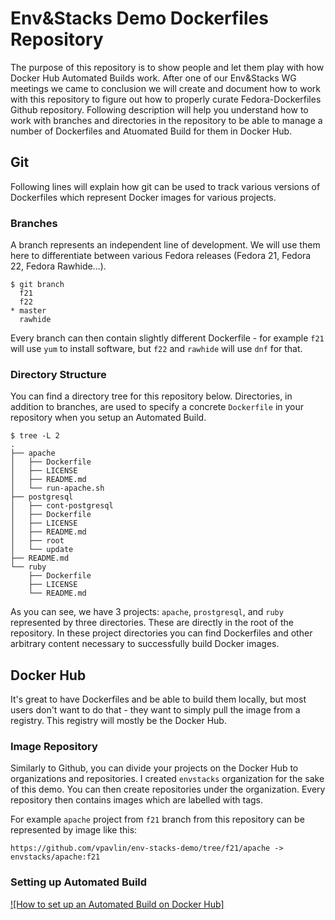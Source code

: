 # Env&Stacks Demo Dockerfiles Repository

The purpose of this repository is to show people and let them play with how Docker Hub Automated Builds work. After one of our Env&Stacks WG meetings we came to conclusion we will create and document how to work with this repository to figure out how to properly curate Fedora-Dockerfiles Github repository. Following description will help you understand how to work with branches and directories in the repository to be able to manage a number of Dockerfiles and Atuomated Build for them in Docker Hub.

## Git

Following lines will explain how git can be used to track various versions of Dockerfiles which represent Docker images for various projects.

### Branches

A branch represents an independent line of development. We will use them here to differentiate between various Fedora releases (Fedora 21, Fedora 22, Fedora Rawhide...).

```
$ git branch
  f21
  f22
* master
  rawhide
```

Every branch can then contain slightly different Dockerfile - for example `f21` will use `yum` to install software, but `f22` and `rawhide` will use `dnf` for that.

### Directory Structure

You can find a directory tree for this repository below. Directories, in addition to branches, are used to specify a concrete `Dockerfile` in your repository when you setup an Automated Build.

```
$ tree -L 2
.
├── apache
│   ├── Dockerfile
│   ├── LICENSE
│   ├── README.md
│   └── run-apache.sh
├── postgresql
│   ├── cont-postgresql
│   ├── Dockerfile
│   ├── LICENSE
│   ├── README.md
│   ├── root
│   └── update
├── README.md
└── ruby
    ├── Dockerfile
    ├── LICENSE
    └── README.md

```

As you can see, we have 3 projects: `apache`, `prostgresql`, and `ruby` represented by three directories. These are directly in the root of the repository. In these project directories you can find Dockerfiles and other arbitrary content necessary to successfully build Docker images.

## Docker Hub

It's great to have Dockerfiles and be able to build them locally, but most users don't want to do that - they want to simply pull the image from a registry. This registry will mostly be the Docker Hub.

### Image Repository

Similarly to Github, you can divide your projects on the Docker Hub to organizations and repositories. I created `envstacks` organization for the sake of this demo. You can then create repositories under the organization. Every repository then contains images which are labelled with tags.

For example `apache` project from `f21` branch from this repository can be represented by image like this:

```
https://github.com/vpavlin/env-stacks-demo/tree/f21/apache -> envstacks/apache:f21
```

### Setting up Automated Build

[![How to set up an Automated Build on Docker Hub]](https://youtu.be/34c9kERdJ8Y)
